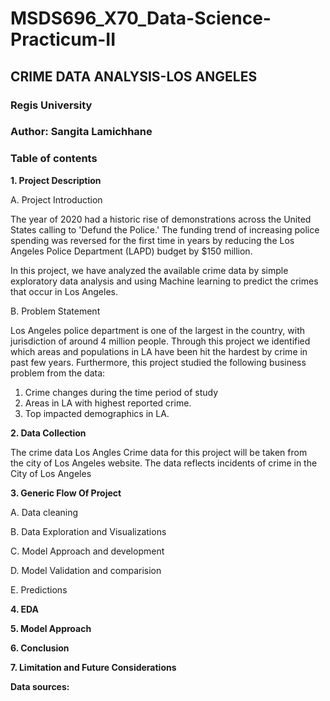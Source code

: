 # MSDS696_X70_Data-Science-Practicum-II

## CRIME DATA ANALYSIS-LOS ANGELES

### Regis University

### Author: Sangita Lamichhane

### Table of contents 

**1. Project Description**

  A. Project Introduction
  
The year of 2020 had a historic rise of demonstrations across the United States calling to 'Defund the Police.' The funding trend of increasing police spending was reversed for the first time in years by reducing the Los Angeles Police Department (LAPD) budget by $150 million.

In this project, we have analyzed the available crime data by simple exploratory data analysis and using Machine learning to predict the crimes that occur in Los Angeles.


  B. Problem Statement
  
Los Angeles police department is one of the largest in the country, with jurisdiction of around 4 million people. Through this project we identified which areas and populations in LA have been hit the hardest by crime in past few years. Furthermore, this project studied the following business problem from the data:
1. Crime changes during the time period of study
2. Areas in LA with highest reported crime.
3. Top impacted demographics in LA.


**2. Data Collection**

The crime data  Los Angles Crime data  for this project will be taken from the city of Los Angeles website.
The data reflects incidents of crime in the City of Los Angeles


**3. Generic Flow Of Project**

A. Data cleaning 

B. Data Exploration and Visualizations

C. Model Approach and development

D. Model Validation and comparision

E. Predictions

**4. EDA**

      

  

**5. Model Approach**




**6. Conclusion**





**7. Limitation and Future Considerations**



**Data sources:**


